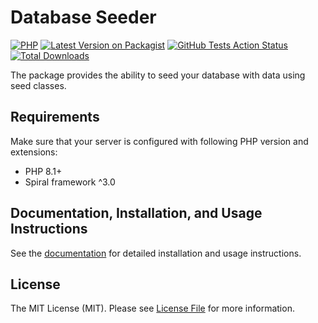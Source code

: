 # Database Seeder

[![PHP](https://img.shields.io/packagist/php-v/spiral-packages/database-seeder.svg?style=flat-square)](https://packagist.org/packages/spiral-packages/database-seeder)
[![Latest Version on Packagist](https://img.shields.io/packagist/v/spiral-packages/database-seeder.svg?style=flat-square)](https://packagist.org/packages/spiral-packages/database-seeder)
[![GitHub Tests Action Status](https://img.shields.io/github/workflow/status/spiral-packages/database-seeder/run-tests?label=tests&style=flat-square)](https://github.com/spiral-packages/database-seeder/actions?query=workflow%3Arun-tests+branch%3Amain)
[![Total Downloads](https://img.shields.io/packagist/dt/spiral-packages/database-seeder.svg?style=flat-square)](https://packagist.org/packages/spiral-packages/database-seeder)

The package provides the ability to seed your database with data using seed classes.

## Requirements

Make sure that your server is configured with following PHP version and extensions:

- PHP 8.1+
- Spiral framework ^3.0
 
## Documentation, Installation, and Usage Instructions

See the [documentation](https://spiral.dev/docs/testing-database) for detailed installation and usage instructions.

## License

The MIT License (MIT). Please see [License File](LICENSE) for more information.

